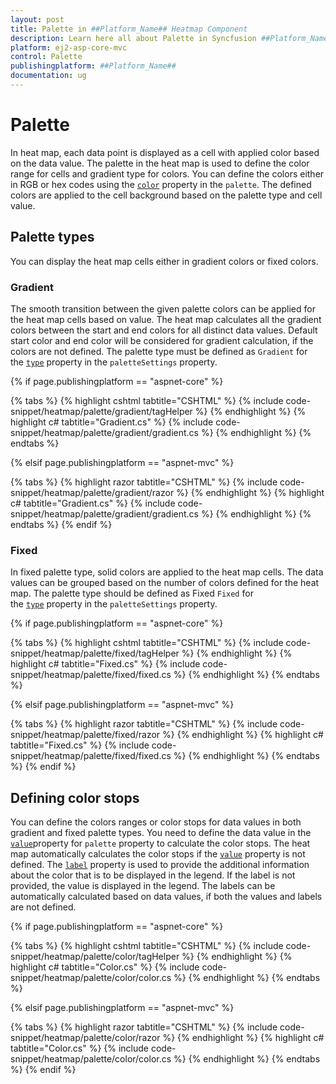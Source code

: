 ```yaml
---
layout: post
title: Palette in ##Platform_Name## Heatmap Component
description: Learn here all about Palette in Syncfusion ##Platform_Name## Heatmap component and more.
platform: ej2-asp-core-mvc
control: Palette
publishingplatform: ##Platform_Name##
documentation: ug
---
```



# Palette

In heat map, each data point is displayed as a cell with applied color based on the data value. The palette in the heat map is used to define the color range for cells and gradient type for colors. You can define the colors either in RGB or hex codes using the [`color`](https://help.syncfusion.com/cr/aspnetcore-js2/Syncfusion.EJ2~Syncfusion.EJ2.HeatMap.HeatMapPalette~Color.html) property in the `palette`. The defined colors are applied to the cell background based on the palette type and cell value.

## Palette types

You can display the heat map cells either in gradient colors or fixed colors.

### Gradient

The smooth transition between the given palette colors can be applied for the heat map cells based on value. The heat map calculates all the gradient colors between the start and end colors for all distinct data values. Default start color and end color will be considered for gradient calculation, if the colors are not defined. The palette type must be defined as `Gradient` for the [`type`](https://help.syncfusion.com/cr/aspnetcore-js2/Syncfusion.EJ2~Syncfusion.EJ2.HeatMap.HeatMapPaletteSettings~Type.html) property in the `paletteSettings` property.

{% if page.publishingplatform == "aspnet-core" %}

{% tabs %}
{% highlight cshtml tabtitle="CSHTML" %}
{% include code-snippet/heatmap/palette/gradient/tagHelper %}
{% endhighlight %}
{% highlight c# tabtitle="Gradient.cs" %}
{% include code-snippet/heatmap/palette/gradient/gradient.cs %}
{% endhighlight %}
{% endtabs %}

{% elsif page.publishingplatform == "aspnet-mvc" %}

{% tabs %}
{% highlight razor tabtitle="CSHTML" %}
{% include code-snippet/heatmap/palette/gradient/razor %}
{% endhighlight %}
{% highlight c# tabtitle="Gradient.cs" %}
{% include code-snippet/heatmap/palette/gradient/gradient.cs %}
{% endhighlight %}
{% endtabs %}
{% endif %}



### Fixed

In fixed palette type, solid colors are applied to the heat map cells. The data values can be grouped based on the number of colors defined for the heat map. The palette type should be defined as Fixed `Fixed` for the [`type`](https://help.syncfusion.com/cr/aspnetcore-js2/Syncfusion.EJ2~Syncfusion.EJ2.HeatMap.HeatMapPaletteSettings~Type.html) property in the `paletteSettings` property.

{% if page.publishingplatform == "aspnet-core" %}

{% tabs %}
{% highlight cshtml tabtitle="CSHTML" %}
{% include code-snippet/heatmap/palette/fixed/tagHelper %}
{% endhighlight %}
{% highlight c# tabtitle="Fixed.cs" %}
{% include code-snippet/heatmap/palette/fixed/fixed.cs %}
{% endhighlight %}
{% endtabs %}

{% elsif page.publishingplatform == "aspnet-mvc" %}

{% tabs %}
{% highlight razor tabtitle="CSHTML" %}
{% include code-snippet/heatmap/palette/fixed/razor %}
{% endhighlight %}
{% highlight c# tabtitle="Fixed.cs" %}
{% include code-snippet/heatmap/palette/fixed/fixed.cs %}
{% endhighlight %}
{% endtabs %}
{% endif %}



## Defining color stops

You can define the colors ranges or color stops for data values in both gradient and fixed palette types. You need to define the data value in the [`value`](https://help.syncfusion.com/cr/aspnetcore-js2/Syncfusion.EJ2~Syncfusion.EJ2.HeatMap.HeatMapPalette~Value.html)property for `palette` property to calculate the color stops. The heat map automatically calculates the color stops if the [`value`](https://help.syncfusion.com/cr/aspnetcore-js2/Syncfusion.EJ2~Syncfusion.EJ2.HeatMap.HeatMapPalette~Value.html) property is not defined. The [`label`](https://help.syncfusion.com/cr/aspnetcore-js2/Syncfusion.EJ2~Syncfusion.EJ2.HeatMap.HeatMapPalette~Label.html) property is used to provide the additional information about the color that is to be displayed in the legend. If the label is not provided, the value is displayed in the legend. The labels can be automatically calculated based on data values, if both the values and labels are not defined.

{% if page.publishingplatform == "aspnet-core" %}

{% tabs %}
{% highlight cshtml tabtitle="CSHTML" %}
{% include code-snippet/heatmap/palette/color/tagHelper %}
{% endhighlight %}
{% highlight c# tabtitle="Color.cs" %}
{% include code-snippet/heatmap/palette/color/color.cs %}
{% endhighlight %}
{% endtabs %}

{% elsif page.publishingplatform == "aspnet-mvc" %}

{% tabs %}
{% highlight razor tabtitle="CSHTML" %}
{% include code-snippet/heatmap/palette/color/razor %}
{% endhighlight %}
{% highlight c# tabtitle="Color.cs" %}
{% include code-snippet/heatmap/palette/color/color.cs %}
{% endhighlight %}
{% endtabs %}
{% endif %}

